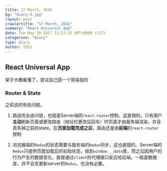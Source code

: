 ```yaml
---
title: 17 March, 2016
bg: "diary-3.jpg"
layout: post
crawlertitle: "17 March, 2016"
summary: "React Universal App"
date: Tue May 30 2017 11:27:22 GMT+0800 (CST)
categories: "diary"
type: diary
author: YDSS
---
```


## React Universal App

架子大概看懂了，尝试自己搭一个简易版的

### Router & State

之前说的有些问题。

1. 路由完全由UI层，也就是Server端的`react-router`控制，这是错的。只有用户**主动**刷新页面或更改路由（地址栏更改后回车）时页面才由服务端渲染，并且丢失掉之前的state。在**页面加载完成之后**，路由还是由**前端**的`react-router`控制

2. 浏览器端的`Redux`的状态需要与服务端的`Redux`同步，这也是错的。Server端的`Redux`只提供页面加载后的初始状态，放到`window.__data`里，而之后因用户的行为产生的数据变化，直接通过`client`的代理接口反应给后端，一般是数据库，并不会去更新server的`Redux`，也没有必要。
